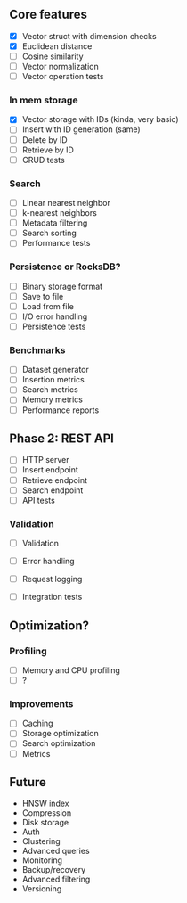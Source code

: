 ## Core features 
- [x] Vector struct with dimension checks
- [x] Euclidean distance
- [ ] Cosine similarity
- [ ] Vector normalization
- [ ] Vector operation tests

### In mem storage
- [X] Vector storage with IDs (kinda, very basic)
- [ ] Insert with ID generation (same)
- [ ] Delete by ID
- [ ] Retrieve by ID
- [ ] CRUD tests

### Search
- [ ] Linear nearest neighbor
- [ ] k-nearest neighbors
- [ ] Metadata filtering
- [ ] Search sorting
- [ ] Performance tests

### Persistence or RocksDB?
- [ ] Binary storage format
- [ ] Save to file
- [ ] Load from file
- [ ] I/O error handling
- [ ] Persistence tests

### Benchmarks
- [ ] Dataset generator
- [ ] Insertion metrics
- [ ] Search metrics
- [ ] Memory metrics
- [ ] Performance reports

## Phase 2: REST API
- [ ] HTTP server
- [ ] Insert endpoint
- [ ] Retrieve endpoint
- [ ] Search endpoint
- [ ] API tests
### Validation 
- [ ] Validation
- [ ] Error handling
- [ ] Request logging
- [ ] Integration tests


## Optimization?
### Profiling
- [ ] Memory and CPU  profiling
- [ ] ?

### Improvements
- [ ] Caching
- [ ] Storage optimization
- [ ] Search optimization
- [ ] Metrics

## Future
- HNSW index
- Compression
- Disk storage
- Auth
- Clustering
- Advanced queries
- Monitoring
- Backup/recovery
- Advanced filtering
- Versioning
